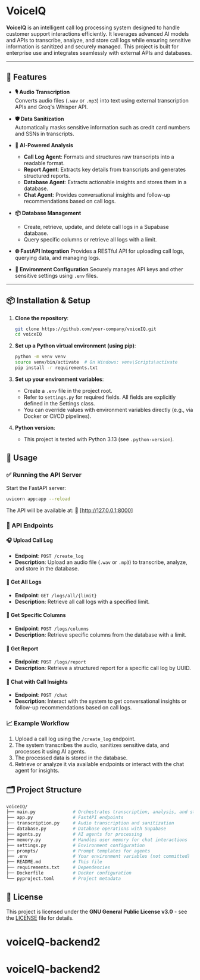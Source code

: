 # VoiceIQ

**VoiceIQ** is an intelligent call log processing system designed to handle customer support interactions efficiently. It leverages advanced AI models and APIs to transcribe, analyze, and store call logs while ensuring sensitive information is sanitized and securely managed. This project is built for enterprise use and integrates seamlessly with external APIs and databases.

---

## 🚀 Features

- **🎙 Audio Transcription**  
  Converts audio files (`.wav` or `.mp3`) into text using external transcription APIs and Groq's Whisper API.

- **🛡️ Data Sanitization**  
  Automatically masks sensitive information such as credit card numbers and SSNs in transcripts.

- **🧠 AI-Powered Analysis**
  - **Call Log Agent**: Formats and structures raw transcripts into a readable format.
  - **Report Agent**: Extracts key details from transcripts and generates structured reports.
  - **Database Agent**: Extracts actionable insights and stores them in a database.
  - **Chat Agent**: Provides conversational insights and follow-up recommendations based on call logs.

- **📦 Database Management**
  - Create, retrieve, update, and delete call logs in a Supabase database.
  - Query specific columns or retrieve all logs with a limit.

- **🌐 FastAPI Integration**
  Provides a RESTful API for uploading call logs, querying data, and managing logs.

- **🔐 Environment Configuration**
  Securely manages API keys and other sensitive settings using `.env` files.

---

## 📦 Installation & Setup

1. **Clone the repository**:

   ```bash
   git clone https://github.com/your-company/voiceIQ.git
   cd voiceIQ
   ```

2. **Set up a Python virtual environment (using pip)**:

   ```bash
   python -m venv venv
   source venv/bin/activate  # On Windows: venv\Scripts\activate
   pip install -r requirements.txt
   ```

3. **Set up your environment variables**:
   - Create a `.env` file in the project root.
   - Refer to `settings.py` for required fields. All fields are explicitly defined in the Settings class.
   - You can override values with environment variables directly (e.g., via Docker or CI/CD pipelines).
  
4. **Python version**:
   - This project is tested with Python 3.13 (see `.python-version`).

## 🚦 Usage

### ✅ Running the API Server

Start the FastAPI server:

```bash
uvicorn app:app --reload
```

The API will be available at:
📍 [http://127.0.0.1:8000]

### 🧪 API Endpoints

#### 🎧 Upload Call Log

- **Endpoint**: `POST /create_log`
- **Description**: Upload an audio file (`.wav` or `.mp3`) to transcribe, analyze, and store in the database.

#### 📂 Get All Logs

- **Endpoint**: `GET /logs/all/{limit}`
- **Description**: Retrieve all call logs with a specified limit.

#### 🧩 Get Specific Columns

- **Endpoint**: `POST /logs/columns`
- **Description**: Retrieve specific columns from the database with a limit.

#### 📝 Get Report

- **Endpoint**: `POST /logs/report`
- **Description**: Retrieve a structured report for a specific call log by UUID.

#### 💬 Chat with Call Insights

- **Endpoint**: `POST /chat`
- **Description**: Interact with the system to get conversational insights or follow-up recommendations based on call logs.

### 📈 Example Workflow

1. Upload a call log using the `/create_log` endpoint.
2. The system transcribes the audio, sanitizes sensitive data, and processes it using AI agents.
3. The processed data is stored in the database.
4. Retrieve or analyze it via available endpoints or interact with the chat agent for insights.

## 🗂 Project Structure

```sh
voiceIQ/
├── main.py              # Orchestrates transcription, analysis, and storage
├── app.py               # FastAPI endpoints
├── transcription.py     # Audio transcription and sanitization
├── database.py          # Database operations with Supabase
├── agents.py            # AI agents for processing
├── memory.py            # Handles user memory for chat interactions
├── settings.py          # Environment configuration
├── prompts/             # Prompt templates for agents
├── .env                 # Your environment variables (not committed)
├── README.md            # This file
├── requirements.txt     # Dependencies
├── Dockerfile           # Docker configuration
└── pyproject.toml       # Project metadata
```

## 📝 License

This project is licensed under the **GNU General Public License v3.0** - see the [LICENSE](LICENSE) file for details.
# voiceIQ-backend2
# voiceIQ-backend2
